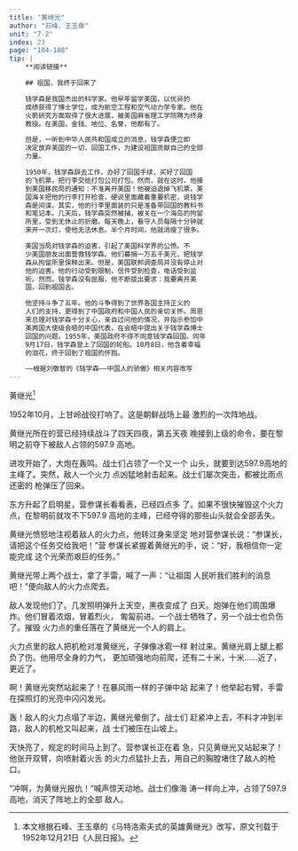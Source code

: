 ```yaml
---
title: "黄继光"
author: "石峰、王玉章"
unit: "7-2"
index: 23
page: "104-108"
tip: |
    **阅读链接**

    ## 祖国，我终于回来了

    钱学森是我国杰出的科学家。他早年留学美国，以优异的
    成绩获得了博士学位，成为航空工程和空气动力学专家。他在
    火箭研究方面取得了很大进展，被美国麻省理工学院聘为终身
    教授。在美国，金钱、地位、名誉，他都有了。

    但是，一听到中华人民共和国成立的消息，钱学森便立即
    决定放弃美国的一切，回国工作，为建设祖国贡献自己的全部
    力量。

    1950年，钱学森辞去工作，办好了回国手续，买好了回国
    的飞机票，把行李交给打包公司打包。然而，就在这时，他接
    到美国移民局的通知：不准离开美国！他被迫退掉飞机票。美
    国海关把他的行李打开检查，硬说里面藏着重要机密，说钱学
    森是间谍。其实，他的行李里面装的只是准备带回国的教科书
    和笔记本。几天后，钱学森突然被捕，被关在一个海岛的拘留
    所里，受到无休止的折磨。每天晚上，看守人员每隔十分钟就
    来开一次灯，使他无法休息。半个月时间，他就消瘦了很多。

    美国当局对钱学森的迫害，引起了美国科学界的公愤。不
    少美国朋友出面营救钱学森。他们募捐一万五千美元，把钱学
    森从拘留所里保释出来。但是，美国联邦调查局并没有停止对
    他的迫害。他的行动受到限制，信件受到检查，电话受到监
    听。然而，钱学森没有屈服，他不断提出要求：我要离开美
    国，回到祖国去。

    他坚持斗争了五年。他的斗争得到了世界各国主持正义的
    人们的支持，更得到了中国政府和中国人民的亲切关怀。周恩
    来总理对钱学森十分关心，亲自过问他的情况，并指示参加中
    美两国大使级会晤的中国代表，在会晤中提出关于钱学森博士
    回国的问题。1955年，美国政府不得不同意钱学森回国。同年
    9月17日，钱学森登上了回国的轮船。10月8日，他含着幸福
    的泪花，终于回到了祖国的怀抱。

    ——根据刘敬智的《钱学森——中国人的骄傲》相关内容改写
---
```


黄继光[^1]

[^1]: 本文根据石峰、王玉章的《马特洛索夫式的英雄黄继光》改写，原文刊载于1952年12月21日《人民日报》。

1952年10月，上甘岭战役打响了。这是朝鲜战场上最
激烈的一次阵地战。

黄继光所在的营已经持续战斗了四天四夜，第五天夜
晚接到上级的命令，要在黎明之前夺下被敌人占领的597.9
高地。

进攻开始了，大炮在轰鸣。战士们占领了一个又一个
山头，就要到达597.9高地的主峰了。突然，敌人一个火力
点凶猛地射击起来。战士们屡次突击，都被比雨点还密的
枪弹压了回来。

东方升起了启明星，营参谋长看看表，已经四点多
了。如果不很快摧毁这个火力点，在黎明前就攻不下597.9
高地的主峰，已经夺得的那些山头就会全部丢失。

黄继光愤怒地注视着敌人的火力点，他转过身来坚定
地对营参谋长说：“参谋长，请把这个任务交给我吧！”营
参谋长紧握着黄继光的手，说：“好，我相信你一定能完成
这个光荣而艰巨的任务。”

黄继光带上两个战士，拿了手雷，喊了一声：“让祖国
人民听我们胜利的消息吧！”便向敌人的火力点爬去。

敌人发现他们了。几发照明弹升上天空，黑夜变成了
白天。炮弹在他们周围爆炸。他们冒着浓烟，冒着烈火，
匍匐前进。一个战士牺牲了，另一个战士也负伤了。摧毁
火力点的重任落在了黄继光一个人的肩上。

火力点里的敌人把机枪对准黄继光，子弹像冰雹一样
射过来。黄继光肩上腿上都负了伤。他用尽全身的力气，
更加顽强地向前爬，还有二十米，十米……近了，更近了。

啊！黄继光突然站起来了！在暴风雨一样的子弹中站
起来了！他举起右臂，手雷在探照灯的光亮中闪闪发光。

轰！敌人的火力点塌了半边，黄继光晕倒了。战士们
赶紧冲上去，不料才冲到半路，敌人的机枪又叫起来，战
士们被压在山坡上。

天快亮了，规定的时间马上到了。营参谋长正在着
急，只见黄继光又站起来了！他张开双臂，向喷射着火舌
的火力点猛扑上去，用自己的胸膛堵住了敌人的枪口。

“冲啊，为黄继光报仇！”喊声惊天动地。战士们像海
涛一样向上冲，占领了597.9高地，消灭了阵地上的全部
敌人。
